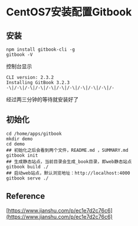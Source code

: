 # CentOS7安装配置Gitbook

## 安装
```
npm install gitbook-cli -g
gitbook -V
```

控制台显示
```
CLI version: 2.3.2
Installing GitBook 3.2.3
-\|/-\|/-\|/-\|/-\|/-\|/-\|/-\|/-\|/-\|/-
```
经过两三分钟的等待就安装好了

## 初始化
```
cd /home/apps/gitbook
mkdir demo
cd demo
## 初始化之后会看到两个文件，README.md ，SUMMARY.md
gitbook init
## 生成静态站点，当前目录会生成_book目录，即web静态站点
gitbook build ./
## 启动web站点，默认浏览地址：http://localhost:4000
gitbook serve ./
```

## Reference
[https://www.jianshu.com/p/ec1e7d2c76c6](https://www.jianshu.com/p/ec1e7d2c76c6)